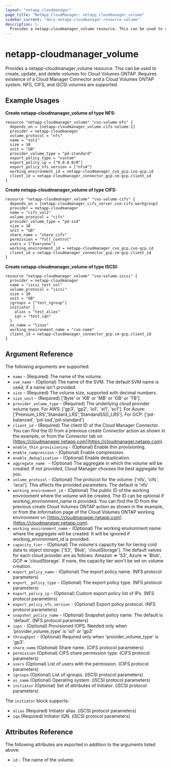 ```yaml
---
layout: "netapp_cloudmanager"
page_title: "NetApp_CloudManager: netapp_cloudmanager_volume"
sidebar_current: "docs-netapp-cloudmanager-resource-volume"
description: |-
  Provides a netapp-cloudmanager_volume resource. This can be used to create, update, and delete volumes for Cloud Volumes ONTAP.
---
```


# netapp-cloudmanager_volume

Provides a netapp-cloudmanager_volume resource. This can be used to create, update, and delete volumes for Cloud Volumes ONTAP.
Requires existence of a Cloud Manager Connector and a Cloud Volumes ONTAP system.
NFS, CIFS, and iSCSI volumes are supported.

## Example Usages

**Create netapp-cloudmanager_volume of type NFS:**

```
resource "netapp-cloudmanager_volume" "cvo-volume-nfs" {
  depends_on = [netapp-cloudmanager_volume.cifs-volume-1]
  provider = netapp-cloudmanager
  volume_protocol = "nfs"
  name = "vol1"
  size = 10
  unit = "GB"
  provider_volume_type = "pd-standard"
  export_policy_type = "custom"
  export_policy_ip = ["0.0.0.0/0"]
  export_policy_nfs_version = ["nfs4"]
  working_environment_id = netapp-cloudmanager_cvo_gcp.cvo-gcp.id
  client_id = netapp-cloudmanager_connector_gcp.cm-gcp.client_id
}
```

**Create netapp-cloudmanager_volume of type CIFS:**

```
resource "netapp-cloudmanager_volume" "cvo-volume-cifs" {
  depends_on = [netapp-cloudmanager_cifs_server.cvo-cifs-workgroup]
  provider = netapp-cloudmanager
  name = "cifs_vol2"
  volume_protocol = "cifs"
  provider_volume_type = "pd-ssd"
  size = 10
  unit = "GB"
  share_name = "share_cifs"
  permission = "full_control"
  users = ["Everyone"]
  working_environment_id = netapp-cloudmanager_cvo_gcp.cvo-gcp.id
  client_id = netapp-cloudmanager_connector_gcp.cm-gcp.client_id
}
```

**Create netapp-cloudmanager_volume of type ISCSI:**

```
resource "netapp-cloudmanager_volume" "cvo-volume-iscsi" {
  provider = netapp-cloudmanager
  name = "iscsi_test_vol"
  volume_protocol = "iscsi"
  size = 10
  unit = "GB"
  igroups = ["test_igroup"]
  initiator {
    alias = "test_alias"
    iqn = "test_iqn"
  }
  os_name = "linux"
  working_environment_name = "cvo-name"
  client_id = netapp-cloudmanager_connector_gcp.cm-gcp.client_id
}
```


## Argument Reference

The following arguments are supported:

* `name` - (Required) The name of the volume.
* `svm_name` - (Optional) The name of the SVM. The default SVM name is used, if a name isn't provided.
* `size` - (Required) The volume size, supported with decimal numbers.
* `size_unit` - (Required) ['Byte' or 'KB' or 'MB' or 'GB' or 'TB'].
* `provider_volume_type` - (Required) The underlying cloud provider volume type. For AWS: ['gp3', 'gp2', 'io1', 'st1', 'sc1']. For Azure: ['Premium_LRS','Standard_LRS','StandardSSD_LRS']. For GCP: ['pd-balanced', 'pd-ssd','pd-standard']
* `client_id` - (Required) The client ID of the Cloud Manager Connector. You can find the ID from a previous create Connector action as shown in the example, or from the Connector tab on [https://cloudmanager.netapp.com](https://cloudmanager.netapp.com).
* `enable_thin_provisioning` - (Optional) Enable thin provisioning.
* `enable_compression` - (Optional) Enable compression.
* `enable_deduplication` - (Optional) Enable deduplication.
* `aggregate_name ` - (Optional) The aggregate in which the volume will be created. If not provided, Cloud Manager chooses the best aggregate for you.
* `volume_protocol` - (Optional) The protocol for the volume: ['nfs', 'cifs', 'iscsi']. This affects the provided parameters. The default is 'nfs'
* `working_environment_id` - (Optional) The public ID of the working environment where the volume will be created. The ID can be optional if working_environment_name is provided. You can find the ID from the previous create Cloud Volumes ONTAP action as shown in the example, or from the Information page of the Cloud Volumes ONTAP working environment on [https://cloudmanager.netapp.com](https://cloudmanager.netapp.com).
* `working_environment_name` - (Optional) The working environment name where the aggregate will be created. It will be ignored if working_environment_id is provided.
* `capacity_tier` - (Optional) The volume's capacity tier for tiering cold data to object storage: ['S3', 'Blob', 'cloudStorage']. The default values for each cloud provider are as follows: Amazon => 'S3', Azure => 'Blob', GCP => 'cloudStorage'. If none, the capacity tier won't be set on volume creation.
* `export_policy_name` - (Optional) The export policy name. (NFS protocol parameters)
* `export__policy_type` - (Optional) The export policy type. (NFS protocol parameters)
* `export_policy_ip` - (Optional) Custom export policy list of IPs. (NFS protocol parameters)
* `export_policy_nfs_version` - (Optional) Export policy protocol. (NFS protocol parameters)
* `snapshot_policy_name` - (Optional) Snapshot policy name. The default is 'default'. (NFS protocol parameters)
* `iops` - (Optional) Provisioned IOPS. Needed only when 'provider_volume_type' is 'io1' or 'gp3'
* `throughput` - (Optional) Required only when 'provider_volume_type' is 'gp3'.
* `share_name` (Optional) Share name. (CIFS protocol parameters)
* `permission` (Optional) CIFS share permission type. (CIFS protocol parameters)
* `users` (Optional) List of users with the permission. (CIFS protocol parameters)
* `igroups` (Optional) List of igroups. (iSCSI protocol parameters)
* `os_name` (Optional) Operating system. (iSCSI protocol parameters)
* `initiator` (Optional) Set of attributes of Initiator. (iSCSI protocol parameters)

The `initiator` block supports:
* `alias` (Required) Initiator alias. (iSCSI protocol parameters)
*  `iqn` (Required) Initiator IQN. (iSCSI protocol parameters)

## Attributes Reference

The following attributes are exported in addition to the arguments listed above:

* `id` - The name of the volume.

